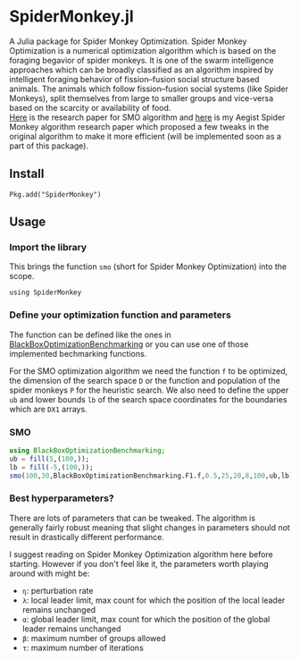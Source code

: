 # SpiderMonkey.jl
A Julia package for Spider Monkey Optimization. Spider Monkey Optimization is a numerical optimization algorithm which is based on the foraging begavior of spider monkeys. It is one of the swarm intelligence approaches which can be broadly classified as an algorithm inspired by intelligent foraging behavior of fission–fusion social structure based animals. The animals which follow fission–fusion social systems (like Spider Monkeys), split themselves from large to smaller groups and vice-versa based on the scarcity or availability of food.  
[Here](https://link.springer.com/article/10.1007/s12293-013-0128-0) is the research paper for SMO algorithm and [here](https://www.sciencedirect.com/science/article/abs/pii/S2210650216000122) is my Aegist Spider Monkey algorithm research paper which proposed a few tweaks in the original algorithm to make it more efficient (will be implemented soon as a part of this package).

## Install
`Pkg.add("SpiderMonkey")`

## Usage

### Import the library
This brings the function `smo` (short for Spider Monkey Optimization) into the scope.

`using SpiderMonkey`

### Define your optimization function and parameters

The function can be defined like the ones in [BlackBoxOptimizationBenchmarking](https://github.com/jonathanBieler/BlackBoxOptimizationBenchmarking.jl) or you can use one of those implemented bechmarking functions.

For the SMO optimization algorithm we need the function `f` to be optimized, the dimension of the search space `D` or the function and population of the spider monkeys `P` for the heuristic search. We also need to define the upper `ub` and lower bounds `lb` of the search space coordinates for the boundaries which are `DX1` arrays.

### SMO
```julia
using BlackBoxOptimizationBenchmarking;
ub = fill(5,(100,));
lb = fill(-5,(100,));
smo(100,30,BlackBoxOptimizationBenchmarking.F1.f,0.5,25,20,8,100,ub,lb);
```

### Best hyperparameters?
There are lots of parameters that can be tweaked. The algorithm is generally fairly robust meaning that slight changes in parameters should not result in drastically different performance.

I suggest reading on Spider Monkey Optimization algorithm here before starting. However if you don't feel like it, the parameters worth playing around with might be: 
- `ɳ`: perturbation rate
- `λ`: local leader limit, max count for which the position of the local leader remains unchanged
- `α`: global leader limit, max count for which the position of the global leader remains unchanged
- `β`: maximum number of groups allowed
- `τ`: maximum number of iterations
